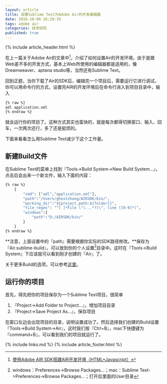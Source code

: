```yaml
---
layout: article
title: 设置Sublime Text为Adobe Air的开发编辑器
date: 2016-10-08 16:29:19
tags: adobe air
categories: 技术研究
published: true
---
```


{% include article_header.html %}

在上一篇关于Adobe Air的文章中[^1]，介绍了如何设置Air的开发环境，由于是跟Web差不多的开发方式，基本上Web所使用的编辑器都是适用的，像Dreamweaver、aptana studio等，当然还有Sublime Text。

回到正题，当你下载了Air的SDK后，编辑完一个项目后，需要运行它进行调试，你可以用命令行的方式，设置完AIR的开发环境后在命令行进入到项目目录中，输入

```cmd
{% raw %}
adl application.xml
{% endraw %}
```

就会运行你的项目了。这种方式其实也蛮快的，就是每次都得切换窗口、输入、回车，一次两次还行，多了还是挺烦的。

下面来看看怎么用Sublime Text减少下这个工作量。

## 新建Build文件

在Sublime Text的菜单上找到『Tools-\>Build System-\>New Build System…』，点击后会出来一个新文件，输入下面的内容：

```cmd
{% raw %}
    {
        "cmd": ["adl","application.xml"],
        "path":"/Users/ghostzhang/AIRSDK/bin/",
        "working_dir":"${project_path:${folder}}",
        "file_regex": "^[ ]*File \"(...*?)\", line ([0-9]*)",
        "windows":{
            "path":"D:/AIRSDK/bin/"
        }
    }
{% endraw %}
```

**注意，上面设置中的『path』需要根据你实际的SDK路径修改。**保存为『Air.sublime-build』，可以放到你的个人设置[^2]目录中。这时在『Tools->Build System』下应该就可以看到刚才创建的『Air』了。

关于更多Build的选项，可以参考[这里](http://sublime-text.readthedocs.io/en/latest/reference/build_systems.html)。

## 运行你的项目

首先，得先把你的项目保存为一个Sublime Text项目，很简单

1. 『Project->Add Folder to Project…』，增加项目目录
2. 『Project->Save Project As…』，保存项目

在窗口左边会出现项目的目录，说明设置成功了。然后选择我们创建的Build设置『Tools->Build System->Air』，这时我们按『<key>Ctrl+B</key>』，mac下快捷键为『<key>command+B</key>』，可以看到我们的项目就运行了。

[^1]:   [使用Adobe AIR SDK搭建AIR开发环境（HTML+Javascript）](http://blog.cssforest.org/2013/03/16/%E4%BD%BF%E7%94%A8Adobe-AIR-SDK%E6%90%AD%E5%BB%BAAIR%E5%BC%80%E5%8F%91%E7%8E%AF%E5%A2%83-HTML+Javascript.html)

[^2]:   windows：Preferences->Browse Packages…；mac：Sublime Text->Preferences->Browse Packages…；打开后里面的User目录

{% include links.md %}
{% include article_footer.html %}